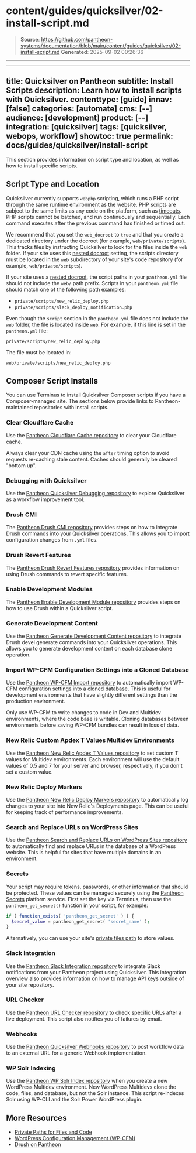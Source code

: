 # content/guides/quicksilver/02-install-script.md

> **Source**: https://github.com/pantheon-systems/documentation/blob/main/content/guides/quicksilver/02-install-script.md
> **Generated**: 2025-09-02 00:26:36

---

---
title: Quicksilver on Pantheon
subtitle: Install Scripts
description: Learn how to install scripts with Quicksilver.
contenttype: [guide]
innav: [false]
categories: [automate]
cms: [--]
audience: [development]
product: [--]
integration: [quicksilver]
tags: [quicksilver, webops, workflow]
showtoc: true
permalink: docs/guides/quicksilver/install-script
---

This section provides information on script type and location, as well as how to install specific scripts.

## Script Type and Location

Quicksilver currently supports `webphp` scripting, which runs a PHP script through the same runtime environment as the website. PHP scripts are subject to the same limits as any code on the platform, such as [timeouts](/timeouts). PHP scripts cannot be batched, and run continuously and sequentially. Each command executes after the previous command has finished or timed out.

We recommend that you set the `web_docroot` to `true` and that you create a dedicated directory under the docroot (for example, `web/private/scripts`). This tracks files by instructing Quicksilver to look for the files inside the `web` folder. If your site uses this [nested docroot](/nested-docroot) setting, the scripts directory must be located in the `web` subdirectory of your site's code repository (for example, `web/private/scripts`).

<Alert type="info" title="Nested Docroots">

If your site uses a [nested docroot](/nested-docroot), the script paths in your `pantheon.yml` file should not include the `web/` path prefix. Scripts in your `pantheon.yml` file should match one of the following path examples:

- `private/scripts/new_relic_deploy.php`
- `private/scripts/slack_deploy_notification.php`

Even though the `script` section in the `pantheon.yml` file does not include the `web` folder, the file is located inside `web`. For example, if this line is set in the `pantheon.yml` file:

`private/scripts/new_relic_deploy.php`

The file must be located in:

`web/private/scripts/new_relic_deploy.php`

</Alert>

## Composer Script Installs

You can use Terminus to install Quicksilver Composer scripts if you have a Composer-managed site. The sections below provide links to Pantheon-maintained repositories with install scripts.



### Clear Cloudflare Cache

Use the [Pantheon Cloudflare Cache repository](https://github.com/pantheon-systems/quicksilver-examples/tree/main/cloudflare_cache) to clear your Cloudflare cache.

<Alert title="Note" type="info" >

Always clear your CDN cache using the `after` timing option to avoid requests re-caching stale content. Caches should generally be cleared "bottom up".

</Alert>

### Debugging with Quicksilver

Use the [Pantheon Quicksilver Debugging repository](https://github.com/pantheon-quicksilver/debugging-example) to explore Quicksilver as a workflow improvement tool.

### Drush CMI

The [Pantheon Drush CMI repository](https://github.com/pantheon-systems/quicksilver-examples/tree/main/drush_config_import) provides steps on how to integrate Drush commands into your Quicksilver operations. This allows you to import configuration changes from `.yml` files.

### Drush Revert Features

The [Pantheon Drush Revert Features repository](https://github.com/pantheon-systems/quicksilver-examples/tree/main/drush_revert_features) provides information on using Drush commands to revert specific features.

### Enable Development Modules

The [Pantheon Enable Development Module repository](https://github.com/pantheon-systems/quicksilver-examples/tree/main/enable_dev_modules) provides steps on how to use Drush within a Quicksilver script.

### Generate Development Content

Use the [Pantheon Generate Development Content repository](https://github.com/pantheon-systems/quicksilver-examples/tree/main/generate_dev_content) to integrate Drush devel generate commands into your Quicksilver operations. This allows you to generate development content on each database clone operation.

### Import WP-CFM Configuration Settings into a Cloned Database

Use the [Pantheon WP-CFM Import repository](https://github.com/pantheon-systems/quicksilver-examples/tree/main/wp_cfm_import) to automatically import WP-CFM configuration settings into a cloned database. This is useful for development environments that have slightly different settings than the production environment.

<Alert title="Note" type="info">

Only use WP-CFM to write changes to code in Dev and Multidev environments, where the code base is writable. Cloning databases between environments before saving WP-CFM bundles can result in loss of data.

</Alert>

### New Relic Custom Apdex T Values Multidev Environments

Use the [Pantheon New Relic Apdex T Values repository](https://github.com/pantheon-quicksilver/new-relic-apdex-t) to set custom T values for Multidev environments. Each environment will use the default values of 0.5 and 7 for your server and browser, respectively, if you don't set a custom value.

### New Relic Deploy Markers

Use the [Pantheon New Relic Deploy Markers repository](https://github.com/pantheon-systems/quicksilver-examples/tree/main/new_relic_deploy) to automatically log changes to your site into New Relic's Deployments page. This can be useful for keeping track of performance improvements.

### Search and Replace URLs on WordPress Sites

Use the [Pantheon Search and Replace URLs on WordPress Sites repository](https://github.com/pantheon-systems/quicksilver-examples/tree/main/wp_search_replace) to automatically find and replace URLs in the database of a WordPress website. This is helpful for sites that have multiple domains in an environment.

### Secrets

Your script may require tokens, passwords, or other information that should be protected. These values can be managed securely using the [Pantheon Secrets](/guides/secrets) platform service. First set the key via Terminus, then use the `pantheon_get_secret()` function in your script, for example:

```php
if ( function_exists( 'pantheon_get_secret' ) ) {
  $secret_value = pantheon_get_secret( 'secret_name' );
}
```

Alternatively, you can use your site's [private files path](/guides/secure-development/private-paths#private-path-for-files) to store values.

### Slack Integration

Use the [Pantheon Slack Integration repository](https://github.com/pantheon-systems/quicksilver-examples/tree/main/slack_notification) to integrate Slack notifications from your Pantheon project using Quicksilver. This integration overview also provides information on how to manage API keys outside of your site repository.

### URL Checker

Use the [Pantheon URL Checker repository](https://github.com/pantheon-systems/quicksilver-examples/tree/main/url_checker) to check specific URLs after a live deployment. This script also notifies you of failures by email.

### Webhooks

Use the [Pantheon Quicksilver Webhooks repository](https://github.com/pantheon-systems/quicksilver-examples/tree/main/webhook) to post workflow data to an external URL for a generic Webhook implementation.

### WP Solr Indexing

Use the [Pantheon WP Solr Index repository](https://github.com/pantheon-systems/quicksilver-examples/tree/main/wp_solr_index) when you create a new WordPress Multidev environment. New WordPress Multidevs clone the code, files, and database, but not the Solr instance. This script re-indexes Solr using WP-CLI and the Solr Power WordPress plugin.

## More Resources

- [Private Paths for Files and Code](/guides/secure-development/private-paths)
- [WordPress Configuration Management (WP-CFM)](/guides/wordpress-configurations/wp-cfm)
- [Drush on Pantheon](/guides/drush)
